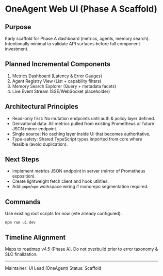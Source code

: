 # OneAgent Web UI (Phase A Scaffold)

## Purpose

Early scaffold for Phase A dashboard (metrics, agents, memory search). Intentionally minimal to validate API surfaces before full component investment.

## Planned Incremental Components

1. Metrics Dashboard (Latency & Error Gauges)
2. Agent Registry View (List + capability filters)
3. Memory Search Explorer (Query + metadata facets)
4. Live Event Stream (SSE/WebSocket placeholder)

## Architectural Principles

- Read-only first: No mutation endpoints until auth & policy layer defined.
- Derivational data: All metrics pulled from existing Prometheus or future JSON mirror endpoint.
- Single source: No caching layer inside UI that becomes authoritative.
- Type-safety: Shared TypeScript types imported from core where feasible (avoid duplication).

## Next Steps

- Implement metrics JSON endpoint in server (mirror of Prometheus exposition).
- Create lightweight fetch client and hook utilities.
- Add `pnpm`/`npm` workspace wiring if monorepo segmentation required.

## Commands

Use existing root scripts for now (vite already configured):

```
npm run ui:dev
```

## Timeline Alignment

Maps to roadmap v4.5 (Phase A). Do not overbuild prior to error taxonomy & SLO finalization.

---

Maintainer: UI Lead (OneAgent)
Status: Scaffold

